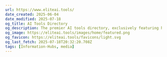 ```yaml
---
url: https://www.eliteai.tools/
date_created: 2025-06-04
date_modified: 2025-07-18
og_title: AI Tools Directory
og_description: The premier AI tools directory, exclusively featuring high-quality, useful, and tested tools
og_image: https://eliteai.tools/images/home/featured.png
og_favicon: https://eliteai.tools/favicons/light.svg
og_last_fetch: 2025-07-18T20:32:20.708Z
tags: [Information-Hubs, media]
---
```

